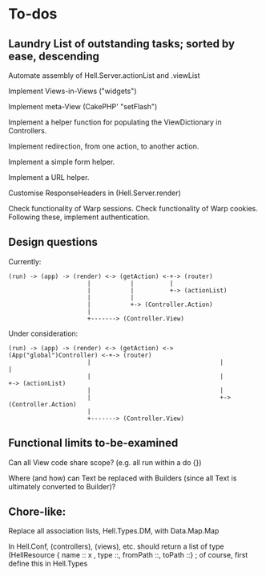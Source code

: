 # To-dos

## Laundry List of outstanding tasks; sorted by ease, descending

Automate assembly of Hell.Server.actionList and .viewList

Implement Views-in-Views ("widgets")

Implement meta-View (CakePHP' "setFlash")

Implement a helper function for populating the ViewDictionary in Controllers.

Implement redirection, from one action, to another action.

Implement a simple form helper.

Implement a URL helper.

Customise ResponseHeaders in (Hell.Server.render)

Check functionality of Warp sessions. Check functionality of Warp cookies.  Following these, implement authentication.

## Design questions  

Currently:

    (run) -> (app) -> (render) <-> (getAction) <-+-> (router)
                          |           |          |
                          |           |          +-> (actionList)
                          |           |
                          |           +-> (Controller.Action)
                          |
                          +-------> (Controller.View)

Under consideration:

    (run) -> (app) -> (render) <-> (getAction) <-> (App("global")Controller) <-+-> (router)
                          |                                    |               |
                          |                                    |               +-> (actionList)
                          |                                    |
                          |                                    +-> (Controller.Action)
                          |
                          +-------> (Controller.View)


## Functional limits to-be-examined

Can all View code share scope? (e.g. all run within a do {})

Where (and how) can Text be replaced with Builders (since all Text is ultimately converted to Builder)?

## Chore-like:

Replace all association lists, Hell.Types.DM, with Data.Map.Map

In Hell.Conf, (controllers), (views), etc. should return a list of type (HellResource { name :: x ,  type ::, fromPath ::, toPath ::} ; of course, first define this in Hell.Types
